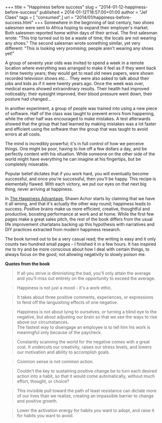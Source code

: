 +++
title = "Happiness before success"
slug = "2014-01-12-happiness-before-success"
published = 2014-01-12T18:57:00+01:00
author = "Jef Claes"
tags = [ "consumed",]
url = "2014/01/happiness-before-success.html"
+++
Somewhere in the beginning of last century, two shoes salesmen were sent
to Africa hoping to expand their employer's market. Both salesmen
reported home within days of their arrival. The first salesman wrote:
"This trip turned out to be a waste of time; the locals are not wearing
any shoes." The second salesman wrote something similar, yet very
different: "This is looking very promising; people aren't wearing any
shoes yet!"  
  
A group of seventy year olds was invited to spend a week in a remote
location where everything was arranged to make it feel as if they went
back in time twenty years; they would get to read old news papers, were
shown recorded television shows etc... They were also asked to talk
about their jobs and kids as if it were twenty years ago. Once the week
was over, medical exams showed extraordinary results. Their health had
improved noticeably; their eyesight improved, their blood pressure went
down, their posture had changed...  
  
In another experiment, a group of people was trained into using a new
piece of software. Half of the class was taught to prevent errors from
happening, while the other half was encouraged to make mistakes. A test
afterwards showed that the group that had learned by making mistakes was
a lot faster and efficient using the software than the group that was
taught to avoid errors at all costs.  
  
The mind is incredibly powerful; it's in full control of how we perceive
things. One might be poor, having to live off a few dollars a day, and
be perfectly content with his situation. While someone on the other side
of the world might have everything he can imagine at his fingertips, but
be completely miserable.  
  
Popular belief dictates that if you work hard, you will eventually
become successful, and once you're successful, then you'll be happy.
This recipe is elementally flawed. With each victory, we put our eyes on
that next big thing, never arriving at happiness.  
  
In [The Happiness
Advantage](http://www.amazon.com/gp/product/0307591549/ref=as_li_qf_sp_asin_tl?ie=UTF8&camp=1789&creative=9325&creativeASIN=0307591549&linkCode=as2&tag=diofanedebyje-20),
Shawn Achor starts by claiming that we have it all wrong, and that it's
actually the other way round; happiness leads to success. Positive
brains make us more efficient, creative, thoughtful and productive,
boosting performance at work and at home. While the first few pages make
a great sales pitch, the rest of the book differs from the usual life
improvement charlatans backing up this hypothesis with narratives and
DIY practices extracted from modern happiness research.  
  
The book turned out to be a very casual read; the writing is easy and it
only counts two hundred small pages - I finished it in a few hours. It
has inspired me to try and be more conscious about how I deal with
certain things, to always focus on the good, not allowing negativity to
slowly poison me.  

  

**Quotes from the book**

> If all you strive is diminishing the bad, you'll only attain the
> average and you'll miss out entirely on the opportunity to exceed the
> average. 

> Happiness is not just a mood - it's a work ethic. 

> It takes about three positive comments, experiences, or expressions to
> fend off the languishing effects of one negative. 

> Happiness is not about lying to ourselves, or turning a blind eye to
> the negative, but about adjusting our brain so that we see the ways to
> rise above our circumstances.  
> The fastest way to disengage an employee is to tell him his work is
> meaningful only because of the paycheck. 

> Constantly scanning the world for the negative comes with a great
> cost. It undercuts our creativity, raises our stress levels, and
> lowers our motivation and ability to accomplish goals. 

> Common sense is not common action. 

> Couldn't the key to sustaining positive change be to turn each desired
> action into a habit, so that it would come automatically, without much
> effort, thought, or choice? 

> This invisible pull toward the path of least resistance can dictate
> more of our lives than we realize, creating an impassible barrier to
> change and positive growth. 

> Lower the activation energy for habits you want to adopt, and raise it
> for habits you want to avoid.
